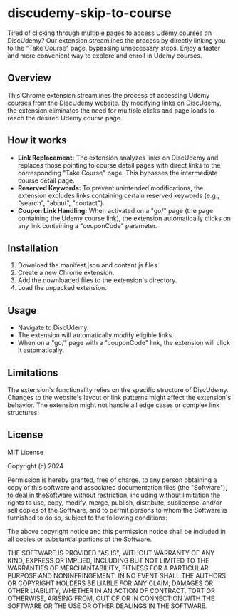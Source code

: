 # discudemy-skip-to-course
Tired of clicking through multiple pages to access Udemy courses on DiscUdemy?  Our extension streamlines the process by directly linking you to the "Take Course" page, bypassing unnecessary steps. Enjoy a faster and more convenient way to explore and enroll in Udemy courses.


## Overview

This Chrome extension streamlines the process of accessing Udemy courses from the DiscUdemy website. By modifying links on DiscUdemy, the extension eliminates the need for multiple clicks and page loads to reach the desired Udemy course page.

## How it works

- **Link Replacement:** The extension analyzes links on DiscUdemy and replaces those pointing to course detail pages with direct links to the corresponding "Take Course" page. This bypasses the intermediate course detail page.
- **Reserved Keywords:** To prevent unintended modifications, the extension excludes links containing certain reserved keywords (e.g., "search", "about", "contact").
- **Coupon Link Handling:** When activated on a "go/" page (the page containing the Udemy course link), the extension automatically clicks on any link containing a "couponCode" parameter.

## Installation

1. Download the manifest.json and content.js files.
2. Create a new Chrome extension.
3. Add the downloaded files to the extension's directory.
4. Load the unpacked extension.

## Usage

- Navigate to DiscUdemy.
- The extension will automatically modify eligible links.
- When on a "go/" page with a "couponCode" link, the extension will click it automatically.


## Limitations

The extension's functionality relies on the specific structure of DiscUdemy. Changes to the website's layout or link patterns might affect the extension's behavior.
The extension might not handle all edge cases or complex link structures.

## License
MIT License

Copyright (c) 2024

Permission is hereby granted, free of charge, to any person obtaining a copy
of this software and associated documentation files (the "Software"), to deal
in theSoftware without restriction, including without limitation the rights
to use, copy, modify, merge, publish, distribute, sublicense, and/or sell
copies of the Software, and to permit persons to whom the Software is
furnished to do so, subject to the following conditions:

The above copyright notice and this permission notice shall be included in all
copies or substantial portions of the Software.

THE SOFTWARE IS PROVIDED "AS IS", WITHOUT WARRANTY OF ANY KIND, EXPRESS OR
IMPLIED, INCLUDING BUT NOT LIMITED TO THE WARRANTIES OF MERCHANTABILITY,
FITNESS FOR A PARTICULAR PURPOSE AND NONINFRINGEMENT. IN NO EVENT SHALL THE
AUTHORS OR COPYRIGHT HOLDERS BE LIABLE FOR ANY CLAIM, DAMAGES OR OTHER
LIABILITY, WHETHER IN AN ACTION OF CONTRACT, TORT OR OTHERWISE, ARISING FROM,
OUT OF OR IN CONNECTION WITH THE SOFTWARE OR THE USE OR OTHER DEALINGS IN THE
SOFTWARE.

